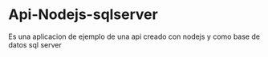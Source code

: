 # Api-Nodejs-sqlserver
Es una aplicacion de ejemplo de una api creado con nodejs y como base de datos sql server
